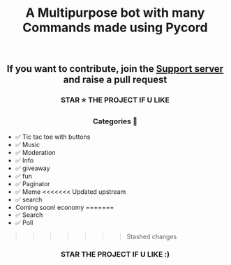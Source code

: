 <h1 align='center'> A Multipurpose bot with many Commands made using Pycord </h1>
<br>
<h2 align='center'> If you want to contribute, join the <a href="https://discord.gg/nKCAuaUj5E">Support server</a> and raise a pull request</h2>


<h3 align='center'> STAR ⭐ THE PROJECT IF U LIKE </h3>

<h3 align='center'> Categories 📑 </h3>

- ✅ Tic tac toe with buttons
- ✅ Music 
- ✅ Moderation 
- ✅ Info
- ✅ giveaway
- ✅ fun
- ✅ Paginator
- ✅ Meme
<<<<<<< Updated upstream
- ✅ search
- Coming soon! economy
=======
- ✅ Search
- ✅ Poll
>>>>>>> Stashed changes




<div align="center">



### STAR THE PROJECT IF U LIKE :)
